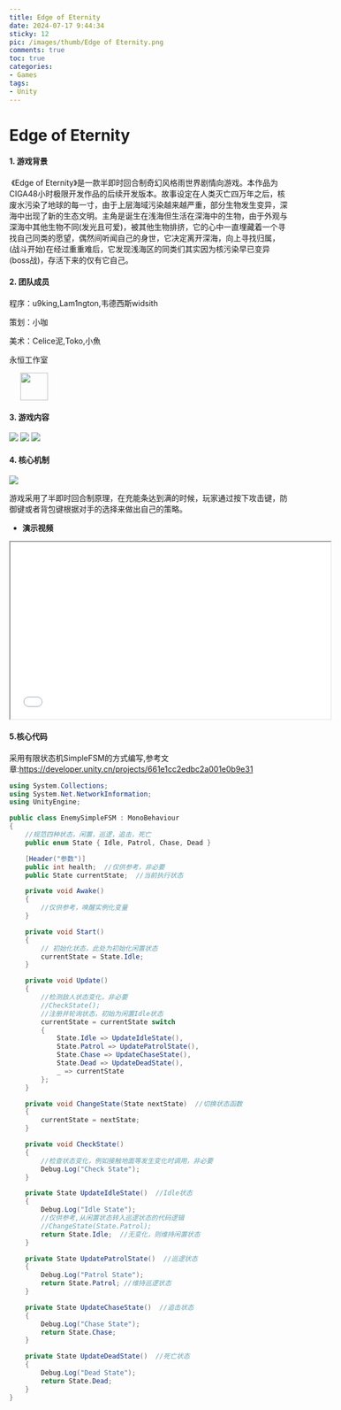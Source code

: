 ```yaml
---
title: Edge of Eternity
date: 2024-07-17 9:44:34
sticky: 12
pic: /images/thumb/Edge of Eternity.png
comments: true
toc: true
categories:
- Games
tags:
- Unity
---
```


# Edge of Eternity

#### 1. 游戏背景

​	《Edge of Eternity》是一款半即时回合制奇幻风格雨世界剧情向游戏。本作品为CIGA48小时极限开发作品的后续开发版本。故事设定在人类灭亡四万年之后，核废水污染了地球的每一寸，由于上层海域污染越来越严重，部分生物发生变异，深海中出现了新的生态文明。主角是诞生在浅海但生活在深海中的生物，由于外观与深海中其他生物不同(发光且可爱)，被其他生物排挤，它的心中一直埋藏着一个寻找自己同类的愿望，偶然间听闻自己的身世，它决定离开深海，向上寻找归属，(战斗开始)在经过重重难后，它发现浅海区的同类们其实因为核污染早已变异(boss战)，存活下来的仅有它自己。

#### 2. 团队成员

程序：u9king,Lam1ngton,韦德西斯widsith

策划：小咖

美术：Celice泥,Toko,小魚

永恒工作室

<img src="/images/Unity/Games/Edge of Eternity/L1.jpg" style="width: 50px; height: auto;display: inline-block;margin-left: 20px;">

#### 3. 游戏内容

<img src="/images/Unity/Games/Edge of Eternity/1.jpg">

<img src="/images/Unity/Games/Edge of Eternity/2.jpg">

<img src="/images/Unity/Games/Edge of Eternity/3.jpg">

#### 4. 核心机制
<img src="/images/Unity/Games/Edge of Eternity/4.png">

​	游戏采用了半即时回合制原理，在充能条达到满的时候，玩家通过按下攻击键，防御键或者背包键根据对手的选择来做出自己的策略。

- **演示视频**

<iframe src="//player.bilibili.com/player.html?bvid=BV1o4beeWENw" width="580px" height="320px"></iframe>

#### 5.核心代码

采用有限状态机SimpleFSM的方式编写,参考文章:https://developer.unity.cn/projects/661e1cc2edbc2a001e0b9e31

```C#
using System.Collections;
using System.Net.NetworkInformation;
using UnityEngine;

public class EnemySimpleFSM : MonoBehaviour
{
    //规范四种状态，闲置，巡逻，追击，死亡
    public enum State { Idle, Patrol, Chase, Dead }

    [Header("参数")]
    public int health;  //仅供参考，非必要
    public State currentState;  //当前执行状态

    private void Awake()
    {
        //仅供参考，唤醒实例化变量
    }

    private void Start()
    {
        // 初始化状态，此处为初始化闲置状态
        currentState = State.Idle;
    }

    private void Update()
    {
        //检测敌人状态变化，非必要
        //CheckState();
        //注册并轮询状态，初始为闲置Idle状态
        currentState = currentState switch
        {
            State.Idle => UpdateIdleState(),
            State.Patrol => UpdatePatrolState(),
            State.Chase => UpdateChaseState(),
            State.Dead => UpdateDeadState(),
            _ => currentState
        };
    }

    private void ChangeState(State nextState)  //切换状态函数
    {
        currentState = nextState;
    }

    private void CheckState()
    {
        //检查状态变化，例如接触地面等发生变化时调用，非必要
        Debug.Log("Check State");
    }

    private State UpdateIdleState()  //Idle状态
    {
        Debug.Log("Idle State");
        //仅供参考,从闲置状态转入巡逻状态的代码逻辑
        //ChangeState(State.Patrol);
        return State.Idle;  //无变化，则维持闲置状态
    }

    private State UpdatePatrolState()  //巡逻状态
    {
        Debug.Log("Patrol State");
        return State.Patrol; //维持巡逻状态
    }

    private State UpdateChaseState()  //追击状态
    {
        Debug.Log("Chase State");
        return State.Chase;
    }

    private State UpdateDeadState()  //死亡状态
    {
        Debug.Log("Dead State");
        return State.Dead;
    }
}
```

